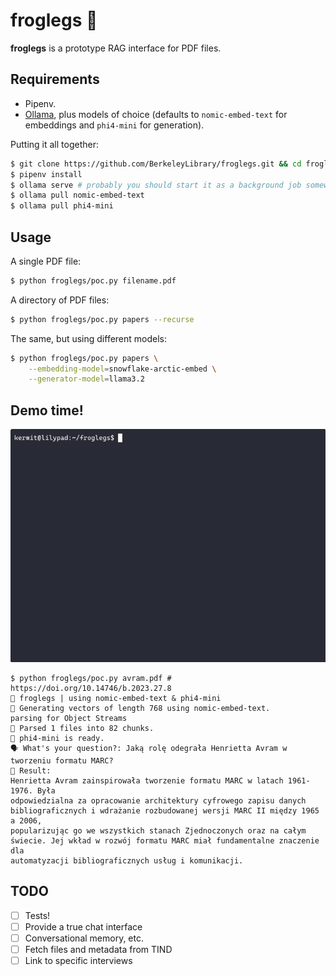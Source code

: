 # froglegs :frog:

**froglegs** is a prototype RAG interface for PDF files.

## Requirements

* Pipenv.
* [Ollama](https://ollama.com/), plus models of choice (defaults to `nomic-embed-text` for embeddings and `phi4-mini` for generation).

Putting it all together:

```bash
$ git clone https://github.com/BerkeleyLibrary/froglegs.git && cd froglegs
$ pipenv install
$ ollama serve # probably you should start it as a background job somewhere
$ ollama pull nomic-embed-text
$ ollama pull phi4-mini
```

## Usage

A single PDF file:

```bash
$ python froglegs/poc.py filename.pdf
```

A directory of PDF files:
```bash
$ python froglegs/poc.py papers --recurse
```

The same, but using different models:

```bash
$ python froglegs/poc.py papers \
    --embedding-model=snowflake-arctic-embed \
    --generator-model=llama3.2
```

## Demo time!

![a terminal session demo](demo.gif)

```
$ python froglegs/poc.py avram.pdf # https://doi.org/10.14746/b.2023.27.8
🐸 froglegs | using nomic-embed-text & phi4-mini
🧮 Generating vectors of length 768 using nomic-embed-text.
parsing for Object Streams
🧩 Parsed 1 files into 82 chunks.
💁 phi4-mini is ready.
🗣️ What's your question?: Jaką rolę odegrała Henrietta Avram w tworzeniu formatu MARC?
💁 Result:
Henrietta Avram zainspirowała tworzenie formatu MARC w latach 1961-1976. Była 
odpowiedzialna za opracowanie architektury cyfrowego zapisu danych 
bibliograficznych i wdrażanie rozbudowanej wersji MARC II między 1965 a 2006,
popularizując go we wszystkich stanach Zjednoczonych oraz na całym 
świecie. Jej wkład w rozwój formatu MARC miał fundamentalne znaczenie dla
automatyzacji bibliograficznych usług i komunikacji.
```

## TODO

* [ ] Tests!
* [ ] Provide a true chat interface
* [ ] Conversational memory, etc.
* [ ] Fetch files and metadata from TIND
* [ ] Link to specific interviews
